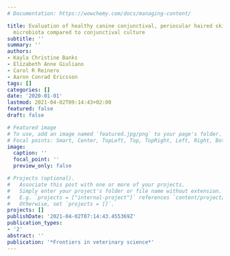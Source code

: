 ```yaml
---
# Documentation: https://wowchemy.com/docs/managing-content/

title: Evaluation of healthy canine conjunctival, periocular haired skin, and nasal
  microbiota compared to conjunctival culture
subtitle: ''
summary: ''
authors:
- Kayla Christine Banks
- Elizabeth Anne Giuliano
- Carol R Reinero
- Aaron Conrad Ericsson
tags: []
categories: []
date: '2020-01-01'
lastmod: 2021-04-02T09:14:43+02:00
featured: false
draft: false

# Featured image
# To use, add an image named `featured.jpg/png` to your page's folder.
# Focal points: Smart, Center, TopLeft, Top, TopRight, Left, Right, BottomLeft, Bottom, BottomRight.
image:
  caption: ''
  focal_point: ''
  preview_only: false

# Projects (optional).
#   Associate this post with one or more of your projects.
#   Simply enter your project's folder or file name without extension.
#   E.g. `projects = ["internal-project"]` references `content/project/deep-learning/index.md`.
#   Otherwise, set `projects = []`.
projects: []
publishDate: '2021-04-02T07:14:43.455369Z'
publication_types:
- '2'
abstract: ''
publication: '*Frontiers in veterinary science*'
---
```


